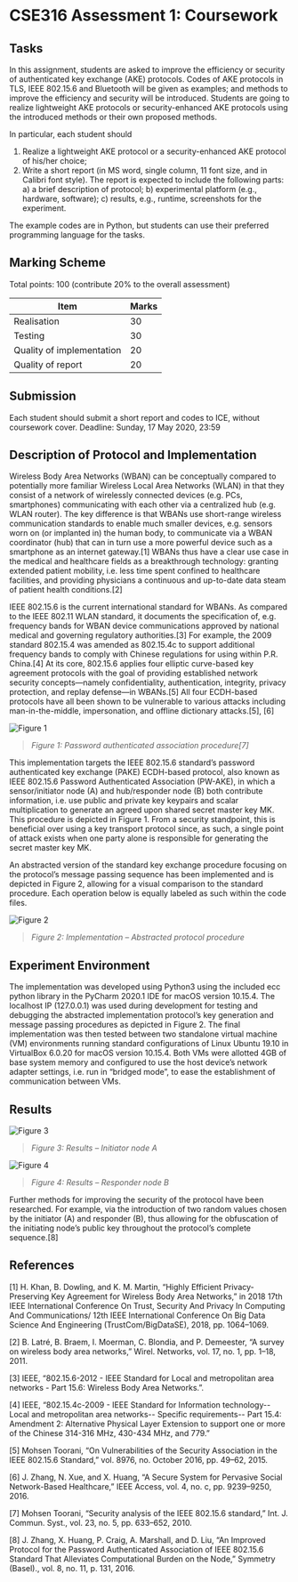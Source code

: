 # CSE316 Assessment 1: Coursework

## Tasks

In this assignment, students are asked to improve the efficiency or security of authenticated key exchange (AKE) protocols. Codes of AKE protocols in TLS, IEEE 802.15.6 and Bluetooth will be given as examples; and methods to improve the efficiency and security will be introduced. Students are going to realize lightweight AKE protocols or security-enhanced AKE protocols using the introduced methods or their own proposed methods.

In particular, each student should

1. Realize a lightweight AKE protocol or a security-enhanced AKE protocol of his/her choice;
2. Write a short report (in MS word, single column, 11 font size, and in Calibri font style). The
report is expected to include the following parts: a) a brief description of protocol; b) experimental platform (e.g., hardware, software); c) results, e.g., runtime, screenshots for the experiment.

The example codes are in Python, but students can use their preferred programming language for the tasks.

## Marking Scheme

Total points: 100 (contribute 20% to the overall assessment)

| Item | Marks |
| ------------- | ------------- |
| Realisation  | 30 |
| Testing  | 30 |
| Quality of implementation  | 20 |
| Quality of report  | 20 |

## Submission

Each student should submit a short report and codes to ICE, without coursework cover.
Deadline: Sunday, 17 May 2020, 23:59



## Description of Protocol and Implementation

Wireless Body Area Networks (WBAN) can be conceptually compared to potentially more familiar Wireless Local Area Networks (WLAN) in that they consist of a network of wirelessly connected devices (e.g. PCs, smartphones) communicating with each other via a centralized hub (e.g. WLAN router). The key difference is that WBANs use short-range wireless communication standards to enable much smaller devices, e.g. sensors worn on (or implanted in) the human body, to communicate via a WBAN coordinator (hub) that can in turn use a more powerful device such as a smartphone as an internet gateway.[1] WBANs thus have a clear use case in the medical and healthcare fields as a breakthrough technology: granting extended patient mobility, i.e. less time spent confined to healthcare facilities, and providing physicians a continuous and up-to-date data steam of patient health conditions.[2] 

IEEE 802.15.6 is the current international standard for WBANs. As compared to the IEEE 802.11 WLAN standard, it documents the specification of, e.g. frequency bands for WBAN device communications approved by national medical and governing regulatory authorities.[3] For example, the 2009 standard 802.15.4 was amended as 802.15.4c to support additional frequency bands to comply with Chinese regulations for using within P.R. China.[4] At its core, 802.15.6 applies four elliptic curve-based key agreement protocols with the goal of providing established network security concepts—namely confidentiality, authentication, integrity, privacy protection, and replay defense—in WBANs.[5] All four ECDH-based protocols have all been shown to be vulnerable to various attacks including man-in-the-middle, impersonation, and offline dictionary attacks.[5], [6]

![Figure 1](img/fig-1.png "Figure 1")
> *Figure 1: Password authenticated association procedure[7]*

This implementation targets the IEEE 802.15.6 standard’s password authenticated key exchange (PAKE) ECDH-based protocol, also known as IEEE 802.15.6 Password Authenticated Association (PW-AKE), in which a sensor/initiator node (A) and hub/responder node (B) both contribute information, i.e. use public and private key keypairs and scalar multiplication to generate an agreed upon shared secret master key MK. This procedure is depicted in Figure 1. From a security standpoint, this is beneficial over using a key transport protocol since, as such, a single point of attack exists when one party alone is responsible for generating the secret master key MK.

An abstracted version of the standard key exchange procedure focusing on the protocol’s message passing sequence has been implemented and is depicted in Figure 2, allowing for a visual comparison to the standard procedure. Each operation below is equally labeled as such within the code files. 

![Figure 2](img/fig-2.png "Figure 2")
> *Figure 2: Implementation – Abstracted protocol procedure*

## Experiment Environment

The implementation was developed using Python3 using the included ecc python library in the PyCharm 2020.1 IDE for macOS version 10.15.4. The localhost IP (127.0.0.1) was used during development for testing and debugging the abstracted implementation protocol’s key generation and message passing procedures as depicted in Figure 2. The final implementation was then tested between two standalone virtual machine (VM) environments running standard configurations of Linux Ubuntu 19.10 in VirtualBox 6.0.20 for macOS version 10.15.4. Both VMs were allotted 4GB of base system memory and configured to use the host device’s network adapter settings, i.e. run in “bridged mode”, to ease the establishment of communication between VMs.

## Results

![Figure 3](img/fig-3.png "Figure 3")
> *Figure 3: Results – Initiator node A*

![Figure 4](img/fig-4.png "Figure 4")
> *Figure 4: Results – Responder node B*

Further methods for improving the security of the protocol have been researched. For example, via the introduction of two random values chosen by the initiator (A) and responder (B), thus allowing for the obfuscation of the initiating node’s public key throughout the protocol’s complete sequence.[8]

## References

[1]	H. Khan, B. Dowling, and K. M. Martin, “Highly Efficient Privacy-Preserving Key Agreement for Wireless Body Area Networks,” in 2018 17th IEEE International Conference On Trust, Security And Privacy In Computing And Communications/ 12th IEEE International Conference On Big Data Science And Engineering (TrustCom/BigDataSE), 2018, pp. 1064–1069.

[2]	B. Latré, B. Braem, I. Moerman, C. Blondia, and P. Demeester, “A survey on wireless body area networks,” Wirel. Networks, vol. 17, no. 1, pp. 1–18, 2011.

[3]	IEEE, “802.15.6-2012 - IEEE Standard for Local and metropolitan area networks - Part 15.6: Wireless Body Area Networks.”.

[4]	IEEE, “802.15.4c-2009 - IEEE Standard for Information technology-- Local and metropolitan area networks-- Specific requirements-- Part 15.4: Amendment 2: Alternative Physical Layer Extension to support one or more of the Chinese 314-316 MHz, 430-434 MHz, and 779.”

[5]	Mohsen Toorani, “On Vulnerabilities of the Security Association in the IEEE 802.15.6 Standard,” vol. 8976, no. October 2016, pp. 49–62, 2015.

[6]	J. Zhang, N. Xue, and X. Huang, “A Secure System for Pervasive Social Network-Based Healthcare,” IEEE Access, vol. 4, no. c, pp. 9239–9250, 2016.

[7]	Mohsen Toorani, “Security analysis of the IEEE 802.15.6 standard,” Int. J. Commun. Syst., vol. 23, no. 5, pp. 633–652, 2010.

[8]	J. Zhang, X. Huang, P. Craig, A. Marshall, and D. Liu, “An Improved Protocol for the Password Authenticated Association of IEEE 802.15.6 Standard That Alleviates Computational Burden on the Node,” Symmetry (Basel)., vol. 8, no. 11, p. 131, 2016.